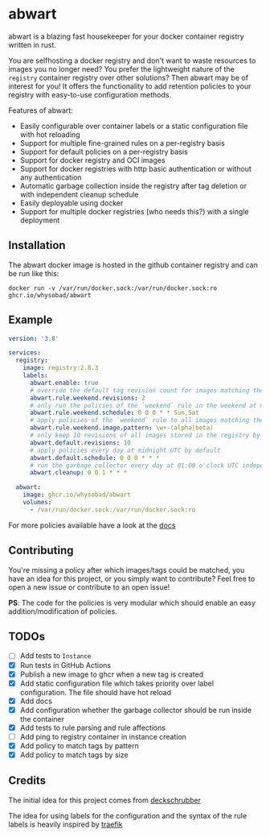 # abwart

abwart is a blazing fast housekeeper for your docker container registry written in rust.

You are selfhosting a docker registry and don't want to waste resources to images you no longer need? You prefer the lightweight nature of the
 `registry` container registry over other solutions? Then abwart may be of interest for you!
It offers the functionality to add retention policies to your registry with easy-to-use configuration methods.

Features of abwart:
* Easily configurable over container labels or a static configuration file with hot reloading
* Support for multiple fine-grained rules on a per-registry basis
* Support for default policies on a per-registry basis
* Support for docker registry and OCI images
* Support for docker registries with http basic authentication or without any authentication
* Automatic garbage collection inside the registry after tag deletion or with independent cleanup schedule
* Easily deployable using docker
* Support for multiple docker registries (who needs this?) with a single deployment

## Installation

The abwart docker image is hosted in the github container registry and can be run like this:
```shell
docker run -v /var/run/docker.sock:/var/run/docker.sock:ro ghcr.io/whysobad/abwart
```

## Example

```yaml
version: '3.8'

services:
  registry:
    image: registry:2.8.3
    labels:
      abwart.enable: true
      # override the default tag revision count for images matching the `weekend` rule 
      abwart.rule.weekend.revisions: 2
      # only run the policies of the `weekend` rule in the weekend at midnight
      abwart.rule.weekend.schedule: 0 0 0 * * Sun,Sat
      # apply policies of the `weekend` rule to all images matching the regex pattern
      abwart.rule.weekend.image.pattern: \w+-(alpha|beta)
      # only keep 10 revisions of all images stored in the registry by default
      abwart.default.revisions: 10
      # apply policies every day at midnight UTC by default
      abwart.default.schedule: 0 0 0 * * *
      # run the garbage collector every day at 01:00 o'clock UTC independent of any rules
      abwart.cleanup: 0 0 1 * * *

  abwart:
    image: ghcr.io/whysobad/abwart
    volumes:
      - /var/run/docker.sock:/var/run/docker.sock:ro
```

For more policies available have a look at the [docs](docs/index.md)

## Contributing

You're missing a policy after which images/tags could be matched, you have an idea for this project, or you simply want to contribute? Feel free
to open a new issue or contribute to an open issue! 

**PS**: The code for the policies is very modular which should enable an easy addition/modification of policies.

## TODOs
- [ ] Add tests to `Instance`
- [x] Run tests in GitHub Actions
- [x] Publish a new image to ghcr when a new tag is created
- [x] Add static configuration file which takes priority over label configuration. The file should have hot reload
- [x] Add docs
- [x] Add configuration whether the garbage collector should be run inside the container
- [x] Add tests to rule parsing and rule affections
- [ ] Add ping to registry container in instance creation
- [x] Add policy to match tags by pattern
- [x] Add policy to match tags by size

## Credits

The initial idea for this project comes from [deckschrubber](https://github.com/fraunhoferfokus/deckschrubber)

The idea for using labels for the configuration and the syntax of the rule labels is heavily inspired by [traefik](https://github.com/traefik/traefik)